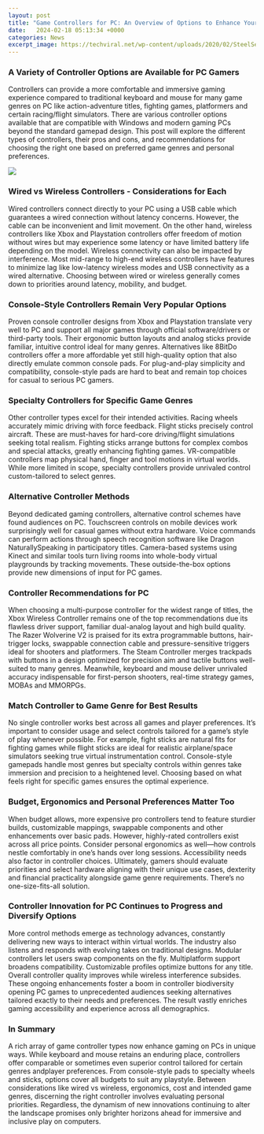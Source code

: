 ```yaml
---
layout: post
title: "Game Controllers for PC: An Overview of Options to Enhance Your Gaming Experience"
date:   2024-02-18 05:13:34 +0000
categories: News
excerpt_image: https://techviral.net/wp-content/uploads/2020/02/SteelSeries-Stratus-Duo-Wireless-Gaming-Controller.jpg
---
```

### A Variety of Controller Options are Available for PC Gamers

Controllers can provide a more comfortable and immersive gaming experience compared to traditional keyboard and mouse for many game genres on PC like action-adventure titles, fighting games, platformers and certain racing/flight simulators. There are various controller options available that are compatible with Windows and modern gaming PCs beyond the standard gamepad design. This post will explore the different types of controllers, their pros and cons, and recommendations for choosing the right one based on preferred game genres and personal preferences.


![](https://techviral.net/wp-content/uploads/2020/02/SteelSeries-Stratus-Duo-Wireless-Gaming-Controller.jpg)
### Wired vs Wireless Controllers - Considerations for Each

Wired controllers connect directly to your PC using a USB cable which guarantees a wired connection without latency concerns. However, the cable can be inconvenient and limit movement. On the other hand, wireless controllers like Xbox and Playstation controllers offer freedom of motion without wires but may experience some latency or have limited battery life depending on the model. Wireless connectivity can also be impacted by interference. Most mid-range to high-end wireless controllers have features to minimize lag like low-latency wireless modes and USB connectivity as a wired alternative. Choosing between wired or wireless generally comes down to priorities around latency, mobility, and budget. 

### Console-Style Controllers Remain Very Popular Options 

Proven console controller designs from Xbox and Playstation translate very well to PC and support all major games through official software/drivers or third-party tools. Their ergonomic button layouts and analog sticks provide familiar, intuitive control ideal for many genres. Alternatives like 8BitDo controllers offer a more affordable yet still high-quality option that also directly emulate common console pads. For plug-and-play simplicity and compatibility, console-style pads are hard to beat and remain top choices for casual to serious PC gamers.

### Specialty Controllers for Specific Game Genres

Other controller types excel for their intended activities. Racing wheels accurately mimic driving with force feedback. Flight sticks precisely control aircraft. These are must-haves for hard-core driving/flight simulations seeking total realism. Fighting sticks arrange buttons for complex combos and special attacks, greatly enhancing fighting games. VR-compatible controllers map physical hand, finger and tool motions in virtual worlds. While more limited in scope, specialty controllers provide unrivaled control custom-tailored to select genres. 

### Alternative Controller Methods

Beyond dedicated gaming controllers, alternative control schemes have found audiences on PC. Touchscreen controls on mobile devices work surprisingly well for casual games without extra hardware. Voice commands can perform actions through speech recognition software like Dragon NaturallySpeaking in participatory titles. Camera-based systems using Kinect and similar tools turn living rooms into whole-body virtual playgrounds by tracking movements. These outside-the-box options provide new dimensions of input for PC games.

### Controller Recommendations for PC

When choosing a multi-purpose controller for the widest range of titles, the Xbox Wireless Controller remains one of the top recommendations due its flawless driver support, familiar dual-analog layout and high build quality. The Razer Wolverine V2 is praised for its extra programmable buttons, hair-trigger locks, swappable connection cable and pressure-sensitive triggers ideal for shooters and platformers. The Steam Controller merges trackpads with buttons in a design optimized for precision aim and tactile buttons well-suited to many genres. Meanwhile, keyboard and mouse deliver unrivaled accuracy indispensable for first-person shooters, real-time strategy games, MOBAs and MMORPGs.

### Match Controller to Game Genre for Best Results 

No single controller works best across all games and player preferences. It’s important to consider usage and select controls tailored for a game’s style of play whenever possible. For example, fight sticks are natural fits for fighting games while flight sticks are ideal for realistic airplane/space simulators seeking true virtual instrumentation control. Console-style gamepads handle most genres but specialty controls within genres take immersion and precision to a heightened level. Choosing based on what feels right for specific games ensures the optimal experience.

### Budget, Ergonomics and Personal Preferences Matter Too

When budget allows, more expensive pro controllers tend to feature sturdier builds, customizable mappings, swappable components and other enhancements over basic pads. However, highly-rated controllers exist across all price points. Consider personal ergonomics as well—how controls nestle comfortably in one’s hands over long sessions. Accessibility needs also factor in controller choices. Ultimately, gamers should evaluate priorities and select hardware aligning with their unique use cases, dexterity and financial practicality alongside game genre requirements. There’s no one-size-fits-all solution.

### Controller Innovation for PC Continues to Progress and Diversify Options

More control methods emerge as technology advances, constantly delivering new ways to interact within virtual worlds. The industry also listens and responds with evolving takes on traditional designs. Modular controllers let users swap components on the fly. Multiplatform support broadens compatibility. Customizable profiles optimize buttons for any title. Overall controller quality improves while wireless interference subsides. These ongoing enhancements foster a boom in controller biodiversity opening PC games to unprecedented audiences seeking alternatives tailored exactly to their needs and preferences. The result vastly enriches gaming accessibility and experience across all demographics.

### In Summary

A rich array of game controller types now enhance gaming on PCs in unique ways. While keyboard and mouse retains an enduring place, controllers offer comparable or sometimes even superior control tailored for certain genres andplayer preferences. From console-style pads to specialty wheels and sticks, options cover all budgets to suit any playstyle. Between considerations like wired vs wireless, ergonomics, cost and intended game genres, discerning the right controller involves evaluating personal priorities. Regardless, the dynamism of new innovations continuing to alter the landscape promises only brighter horizons ahead for immersive and inclusive play on computers.